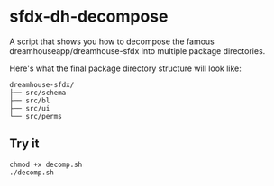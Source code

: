 # sfdx-dh-decompose

A script that shows you how to decompose the famous dreamhouseapp/dreamhouse-sfdx into multiple package directories.

Here's what the final package directory structure will look like:
```
dreamhouse-sfdx/
├── src/schema
├── src/bl
├── src/ui
└── src/perms
```

## Try it

```
chmod +x decomp.sh
./decomp.sh
```
